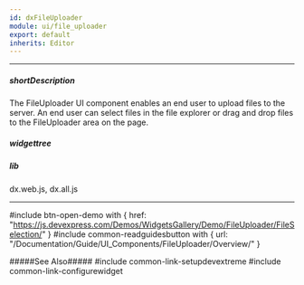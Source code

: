 ```yaml
---
id: dxFileUploader
module: ui/file_uploader
export: default
inherits: Editor
---
```

---
##### shortDescription
The FileUploader UI component enables an end user to upload files to the server. An end user can select files in the file explorer or drag and drop files to the FileUploader area on the page.

##### widgettree

##### lib
dx.web.js, dx.all.js

---
#include btn-open-demo with {
    href: "https://js.devexpress.com/Demos/WidgetsGallery/Demo/FileUploader/FileSelection/"
}
#include common-readguidesbutton with {
    url: "/Documentation/Guide/UI_Components/FileUploader/Overview/"
}

#####See Also#####
#include common-link-setupdevextreme
#include common-link-configurewidget